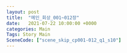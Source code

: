 ```yaml
---
layout: post
title:  "메인_회상_001~012장"
date:   2021-07-22 10:00:00 +0000
categories: Main
Tags: Story Main
SceneCode: ["scene_skip_cp001-012_q1_s10"]
---
```

